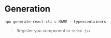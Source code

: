 # Generation

```npx generate-react-cli c NAME --type=containers```

> Register you component in `index.jsx`